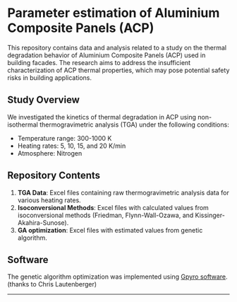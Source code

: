 # Parameter estimation of Aluminium Composite Panels (ACP)

This repository contains data and analysis related to a study on the thermal degradation behavior of Aluminium Composite Panels (ACP) used in building facades. The research aims to address the insufficient characterization of ACP thermal properties, which may pose potential safety risks in building applications.

## Study Overview

We investigated the kinetics of thermal degradation in ACP using non-isothermal thermogravimetric analysis (TGA) under the following conditions:
- Temperature range: 300-1000 K
- Heating rates: 5, 10, 15, and 20 K/min
- Atmosphere: Nitrogen

## Repository Contents

1. **TGA Data**: Excel files containing raw thermogravimetric analysis data for various heating rates.
2. **Isoconversional Methods**: Excel files with calculated values from isoconversional methods (Friedman, Flynn-Wall-Ozawa, and Kissinger-Akahira-Sunose).
3. **GA optimization**: Excel files with estimated values from genetic algorithm.
 
## Software

The genetic algorithm optimization was implemented using [Gpyro software](https://github.com/lautenberger/gpyro). (thanks to Chris Lautenberger)

---

